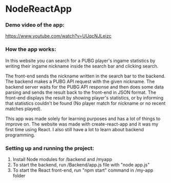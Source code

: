 # NodeReactApp

### Demo video of the app:

https://www.youtube.com/watch?v=UUqcNJLeizc


### How the app works:

In this website you can search for a PUBG player's ingame statistics by 
writing their ingame nickname inside the search bar and clicking search. 

The front-end sends the nickname written in the search bar to the backend. The backend
makes a PUBG API request with the given nickname. The backend server waits for the PUBG API response and then
does some data parsing and sends the result back to the front-end in JSON format. The front-end displays
the result by showing player's statistics, or by informing that statistics couldn't be found (No player match for nickname or
no recent matches played).

This app was made solely for learning purposes and has a lot of things to improve on. The website was made with
create-react-app and it was my first time using React. I also still have a lot to learn about backend programming.


 ### Setting up and running the project:

1. Install Node modules for /backend and /myapp
2. To start the backend, run /Backend/app.js file with "node app.js"
3. To start the React front-end, run "npm start" command in /my-app folder



